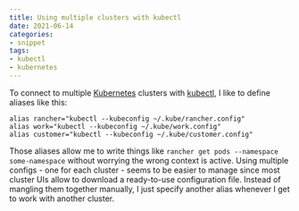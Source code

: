 ```yaml
---
title: Using multiple clusters with kubectl
date: 2021-06-14
categories:
- snippet
tags:
- kubectl
- kubernetes
---
```


To connect to multiple [Kubernetes](https://kubernetes.io/) clusters with [kubectl](https://kubernetes.io/docs/reference/kubectl/overview/), I like to define aliases like this:

```shell script
alias rancher="kubectl --kubeconfig ~/.kube/rancher.config"
alias work="kubectl --kubeconfig ~/.kube/work.config"
alias customer="kubectl --kubeconfig ~/.kube/customer.config"
```

Those aliases allow me to write things like `rancher get pods --namespace some-namespace` without worrying the wrong context is active. Using multiple configs - one for each cluster - seems to be easier to manage since most cluster UIs allow to download a ready-to-use configuration file. Instead of mangling them together manually, I just specify another alias whenever I get to work with another cluster.
